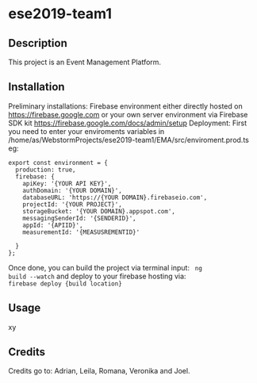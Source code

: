 # ese2019-team1

## Description
This project is an Event Management Platform. 

## Installation
Preliminary installations:
  Firebase environment either directly hosted on https://firebase.google.com
  or your own server environment via Firebase SDK kit https://firebase.google.com/docs/admin/setup
Deployment:
  First you need to enter your enviroments variables in /home/as/WebstormProjects/ese2019-team1/EMA/src/enviroment.prod.ts
  eg: 
  <pre><code>export const environment = {
  production: true,
  firebase: {
    apiKey: '{YOUR API KEY}',
    authDomain: '{YOUR DOMAIN}',
    databaseURL: 'https://{YOUR DOMAIN}.firebaseio.com',
    projectId: '{YOUR PROJECT}',
    storageBucket: '{YOUR DOMAIN}.appspot.com',
    messagingSenderId: '{SENDERID}',
    appId: '{APIID}',
    measurementId: '{MEASUSREMENTID}'

  }
};</code></pre>
  
   Once done, you can build the project via terminal input:
   <code> ng build --watch</code>
   and deploy to your firebase hosting via:
   <code> firebase deploy {build location}</code>

## Usage
xy

## Credits
Credits go to:
Adrian, Leila, Romana, Veronika and Joel.
